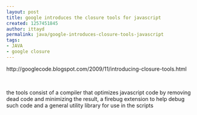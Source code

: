 ```yaml
---
layout: post
title: google introduces the closure tools for javascript
created: 1257451845
author: ittayd
permalink: java/google-introduces-closure-tools-javascript
tags:
- JAVA
- google closure
---
```

<p>http://googlecode.blogspot.com/2009/11/introducing-closure-tools.html</p>
<p>&nbsp;</p>
<p>the tools consist of a compiler that optimizes javascript code by removing dead code and minimizing the result, a firebug extension to help debug such code and a general utility library for use in the scripts</p>
